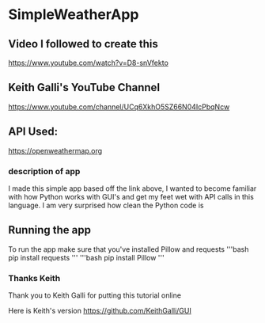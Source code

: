 # SimpleWeatherApp
## Video I followed to create this 
https://www.youtube.com/watch?v=D8-snVfekto

## Keith Galli's YouTube Channel
https://www.youtube.com/channel/UCq6XkhO5SZ66N04IcPbqNcw

## API Used: 
https://openweathermap.org

### description of app
I made this simple app based off the link above, I wanted to become familiar with how Python works with GUI's and get my feet wet with API calls in this language. I am very surprised how clean the Python code is

## Running the app
To run the app make sure that you've installed Pillow and requests 
'''bash
pip install requests
'''
'''bash
pip install Pillow
'''

### Thanks Keith
Thank you to Keith Galli for putting this tutorial online

Here is Keith's version https://github.com/KeithGalli/GUI